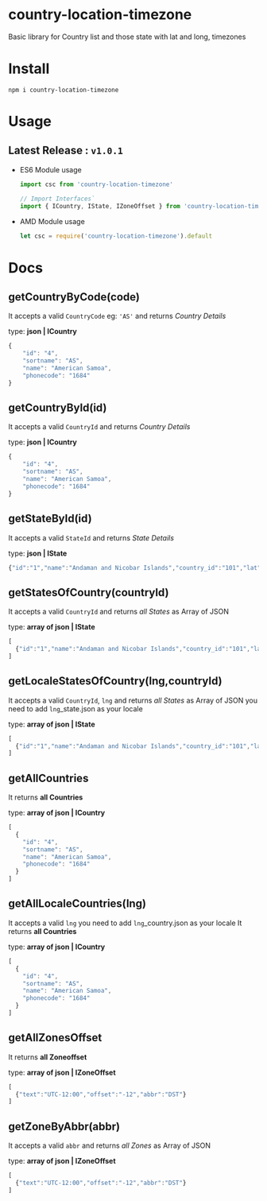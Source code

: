 country-location-timezone
==============================
Basic library for Country list and those state with lat and long, timezones


# Install
`npm i country-location-timezone`

# Usage

## Latest Release : `v1.0.1`
  - ES6 Module usage
   
     ```js
     import csc from 'country-location-timezone'

     // Import Interfaces`
     import { ICountry, IState, IZoneOffset } from 'country-location-timezone'
     ```
  - AMD Module usage
  
    ```js
    let csc = require('country-location-timezone').default
    ```

# Docs

getCountryByCode(code)
---------------

It accepts a valid `CountryCode` eg: `'AS'` and   returns *Country Details*

type: **json | ICountry**

```js
{
	"id": "4",
	"sortname": "AS",
	"name": "American Samoa",
	"phonecode": "1684"
}
```

getCountryById(id)
---------------

It accepts a valid `CountryId` and   returns *Country Details*

type: **json | ICountry**

```js
{
	"id": "4",
	"sortname": "AS",
	"name": "American Samoa",
	"phonecode": "1684"
}
```

getStateById(id)
---------------

It accepts a valid `StateId` and   returns *State Details*

type: **json | IState**

```js
{"id":"1","name":"Andaman and Nicobar Islands","country_id":"101","lat":"20.0000","lng":"77.0000"}
```

getStatesOfCountry(countryId)
---------------

It accepts a valid `CountryId` and   returns *all States* as Array of JSON

type: **array of json | IState**

```js
[
  {"id":"1","name":"Andaman and Nicobar Islands","country_id":"101","lat":"20.0000","lng":"77.0000"}
]

```
getLocaleStatesOfCountry(lng,countryId)
---------------

It accepts a valid `CountryId`, `lng` and   returns *all States* as Array of JSON
you need to add `lng`_state.json as your locale

type: **array of json | IState**

```js
[
  {"id":"1","name":"Andaman and Nicobar Islands","country_id":"101","lat":"20.0000","lng":"77.0000"}
]

```

getAllCountries
---------------
It returns **all Countries**

type: **array of json | ICountry**

```js
[
  {
    "id": "4",
    "sortname": "AS",
    "name": "American Samoa",
    "phonecode": "1684"
  }
]
```

getAllLocaleCountries(lng)
---------------
It accepts a valid `lng`
you need to add `lng`_country.json as your locale
It returns **all Countries**

type: **array of json | ICountry**

```js
[
  {
    "id": "4",
    "sortname": "AS",
    "name": "American Samoa",
    "phonecode": "1684"
  }
]
```

getAllZonesOffset
---------------
It returns **all Zoneoffset**

type: **array of json | IZoneOffset**

```js
[
  {"text":"UTC-12:00","offset":"-12","abbr":"DST"}
]
```

getZoneByAbbr(abbr)
---------------

It accepts a valid `abbr` and   returns *all Zones* as Array of JSON

type: **array of json | IZoneOffset**

```js
[
  {"text":"UTC-12:00","offset":"-12","abbr":"DST"}
]

```
